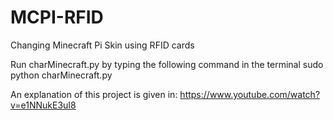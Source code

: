 # MCPI-RFID
Changing Minecraft Pi Skin using RFID cards

Run charMinecraft.py by typing the following command in the terminal
sudo python charMinecraft.py

An explanation of this project is given in: https://www.youtube.com/watch?v=e1NNukE3uI8
